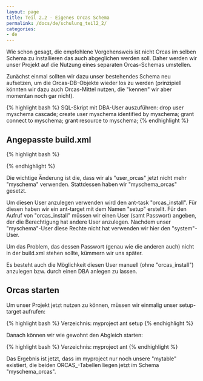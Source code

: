 ```yaml
---
layout: page
title: Teil 2.2 - Eigenes Orcas Schema
permalink: /docs/de/schulung_teil2_2/
categories: 
- de
---
```


Wie schon gesagt, die empfohlene Vorgehensweis ist nicht Orcas im selben Schema zu installieren das auch abgeglichen werden soll. Daher werden wir unser Projekt auf die Nutzung eines separaten Orcas-Schemas umstellen.

Zunächst einmal sollten wir dazu unser bestehendes Schema neu aufsetzen, um die Orcas-DB-Objekte wieder los zu werden (prinzipiell könnten wir dazu auch Orcas-Mittel nutzen, die "kennen" wir aber momentan noch gar nicht).

{% highlight bash %}
SQL-Skript mit DBA-User auszuführen:
drop user myschema cascade;
create user myschema identified by myschema;
grant connect to myschema;
grant resource to myschema;
{% endhighlight %}

## Angepasste build.xml

{% highlight bash %}
<?xml version = '1.0' encoding = 'windows-1252'?>
<project name="myproject" default="build">
  <property name="orcas_dir" value="/orcas/orcas/orcas_core"/>
  <import file="${orcas_dir}/orcas_default_tasks.xml"/>

  <property name="orcas.default_user" value="myschema"/>
  <property name="orcas.default_password" value="myschema"/>
  <property name="orcas.default_user_orcas" value="myschema_orcas"/>
  <property name="orcas.default_password_orcas" value="myschema_orcas"/>
  <property name="orcas.default_tnsname" value="XE"/>
  <property name="orcas.default_jdbcurl" value="jdbc:oracle:thin:@localhost:1521:XE"/>
  <property name="orcas.default_tmpfolder" value="tmp"/>
  <property name="orcas.default_spoolfolder" value=""/>

  <target name="setup" >
    <orcas_install user="system" password="sa"/>
  </target>

  <target name="build" >
    <orcas_initialize/>
    <orcas_execute_statics scriptfolder="tables"/>
  </target>
</project>
{% endhighlight %}

Die wichtige Änderung ist die, dass wir als "user_orcas" jetzt nicht mehr "myschema" verwenden. Stattdessen haben wir "myschema_orcas" gesetzt. 

Um diesen User anzulegen verwenden wird den ant-task "orcas_install". Für diesen haben wir ein ant-target mit dem Namen "setup" erstellt. Für den Aufruf von "orcas_install" müssen wir einen User (samt Passwort) angeben, der die Berechtigung hat andere User anzulegen. Nachdem unser "myschema"-User diese Rechte nicht hat verwenden wir hier den "system"-User. 

Um das Problem, das dessen Passwort (genau wie die anderen auch) nicht in der build.xml stehen sollte, kümmern wir uns später. 

Es besteht auch die Möglichkeit diesen User manuell (ohne "orcas_install") anzulegen bzw. durch einen DBA anlegen zu lassen.

## Orcas starten

Um unser Projekt jetzt nutzen zu können, müssen wir einmalig unser setup-target aufrufen:

{% highlight bash %}
Verzeichnis: myproject
ant setup 
{% endhighlight %}

Danach können wir wie gewohnt den Abgleich starten:

{% highlight bash %}
Verzeichnis: myproject
ant 
{% endhighlight %}

Das Ergebnis ist jetzt, dass im myproject nur noch unsere "mytable" existiert, die beiden ORCAS_-Tabellen liegen jetzt im Schema "myschema_orcas".


